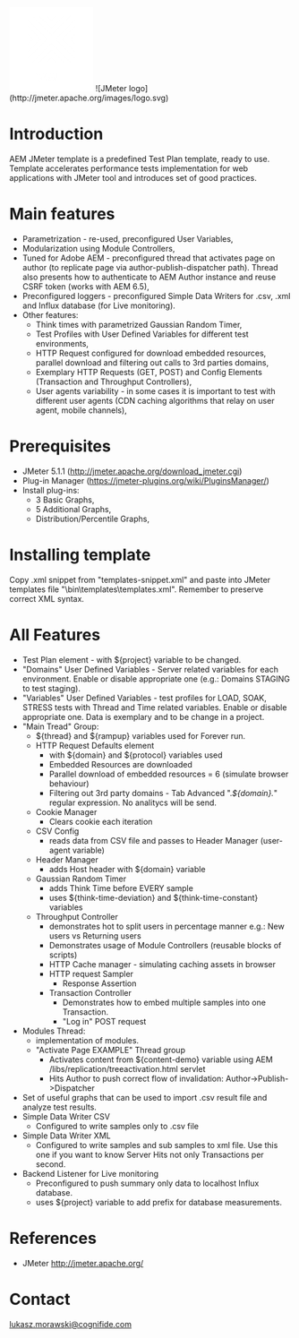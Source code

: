 <img src="docs/white-vml-square.png" alt="Wunderman Thompson Logo" width="150"/>
![JMeter logo](http://jmeter.apache.org/images/logo.svg)

# Introduction
AEM JMeter template is a predefined Test Plan template, ready to use. Template accelerates performance tests implementation for web applications with JMeter tool and introduces set of good practices.

# Main features
* Parametrization - re-used, preconfigured User Variables,
* Modularization using Module Controllers,
* Tuned for Adobe AEM - preconfigured thread that activates page on author (to replicate page via author-publish-dispatcher path). Thread also presents how to authenticate to AEM Author instance and reuse CSRF token (works with AEM 6.5),
* Preconfigured loggers - preconfigured Simple Data Writers for .csv, .xml and Influx database (for Live monitoring).
* Other features:
    * Think times with parametrized Gaussian Random Timer,
    * Test Profiles with User Defined Variables for different test environments,
    * HTTP Request configured for download embedded resources, parallel download and filtering out calls to 3rd parties domains,
    * Exemplary HTTP Requests (GET, POST) and Config Elements (Transaction and Throughput Controllers),
	* User agents variability - in some cases it is important to test with different user agents (CDN caching algorithms that relay on user agent, mobile channels),

# Prerequisites
* JMeter 5.1.1 (http://jmeter.apache.org/download_jmeter.cgi)
* Plug-in Manager (https://jmeter-plugins.org/wiki/PluginsManager/)
* Install plug-ins:
  * 3 Basic Graphs,
  * 5 Additional Graphs,
  * Distribution/Percentile Graphs,

# Installing template  
Copy .xml snippet from "templates-snippet.xml" and  paste into JMeter templates file "\bin\templates\templates.xml". Remember to preserve correct XML syntax.

# All Features
* Test Plan element - with ${project} variable to be changed.
* "Domains" User Defined Variables - Server related variables for each environment. Enable or disable appropriate one (e.g.: Domains STAGING to test staging).
* "Variables" User Defined Variables - test profiles for LOAD, SOAK, STRESS tests with Thread and Time related variables. Enable or disable appropriate one. Data is exemplary and to be change in a project.
* "Main Tread" Group:
    * ${thread} and ${rampup} variables used for Forever run.
    * HTTP Request Defaults element
        * with ${domain} and ${protocol} variables used
        * Embedded Resources are downloaded
        * Parallel download of embedded resources = 6 (simulate browser behaviour)
        * Filtering out 3rd party domains - Tab Advanced ".*${domain}.*" regular expression. No analitycs will be send.
    * Cookie Manager
        * Clears cookie each iteration
	* CSV Config
		* reads data from CSV file and passes to Header Manager (user-agent variable)
    * Header Manager
        * adds Host header with ${domain} variable
    * Gaussian Random Timer
        * adds Think Time before EVERY sample
        * uses ${think-time-deviation} and ${think-time-constant} variables
    * Throughput Controller
        * demonstrates hot to split users in percentage manner e.g.: New users vs Returning users
		* Demonstrates usage of Module Controllers (reusable blocks of scripts)
        * HTTP Cache manager - simulating caching assets in browser
        * HTTP request Sampler
            * Response Assertion
        * Transaction Controller
            * Demonstrates how to embed multiple samples into one Transaction.
            * "Log in" POST request
* Modules Thread:
	* implementation of modules.
	* "Activate Page EXAMPLE" Thread group
		* Activates content from ${content-demo} variable using AEM /libs/replication/treeactivation.html servlet
		* Hits Author to push correct flow of invalidation: Author->Publish->Dispatcher
* Set of useful graphs that can be used to import .csv result file and analyze test results.
* Simple Data Writer CSV
    * Configured to write samples only to .csv file
* Simple Data Writer XML
    * Configured to write samples and sub samples to xml file. Use this one if you want to know Server Hits not only Transactions per second.
* Backend Listener for Live monitoring
    * Preconfigured to push summary only data to localhost Influx database.
    * uses ${project} variable to add prefix for database measurements.

# References
* JMeter http://jmeter.apache.org/

# Contact
lukasz.morawski@cognifide.com
